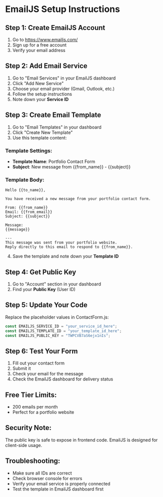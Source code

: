 # EmailJS Setup Instructions

## Step 1: Create EmailJS Account
1. Go to https://www.emailjs.com/
2. Sign up for a free account
3. Verify your email address

## Step 2: Add Email Service
1. Go to "Email Services" in your EmailJS dashboard
2. Click "Add New Service"
3. Choose your email provider (Gmail, Outlook, etc.)
4. Follow the setup instructions
5. Note down your **Service ID**

## Step 3: Create Email Template
1. Go to "Email Templates" in your dashboard
2. Click "Create New Template"
3. Use this template content:

### Template Settings:
- **Template Name**: Portfolio Contact Form
- **Subject**: New message from {{from_name}} - {{subject}}

### Template Body:
```
Hello {{to_name}},

You have received a new message from your portfolio contact form.

From: {{from_name}}
Email: {{from_email}}
Subject: {{subject}}

Message:
{{message}}

---
This message was sent from your portfolio website.
Reply directly to this email to respond to {{from_name}}.
```

4. Save the template and note down your **Template ID**

## Step 4: Get Public Key
1. Go to "Account" section in your dashboard
2. Find your **Public Key** (User ID)

## Step 5: Update Your Code
Replace the placeholder values in ContactForm.js:

```javascript
const EMAILJS_SERVICE_ID = "your_service_id_here";
const EMAILJS_TEMPLATE_ID = "your_template_id_here"; 
const EMAILJS_PUBLIC_KEY = "TWPCVB7aS6ejx1nIs";
```

## Step 6: Test Your Form
1. Fill out your contact form
2. Submit it
3. Check your email for the message
4. Check the EmailJS dashboard for delivery status

## Free Tier Limits:
- 200 emails per month
- Perfect for a portfolio website

## Security Note:
The public key is safe to expose in frontend code. EmailJS is designed for client-side usage.

## Troubleshooting:
- Make sure all IDs are correct
- Check browser console for errors
- Verify your email service is properly connected
- Test the template in EmailJS dashboard first
